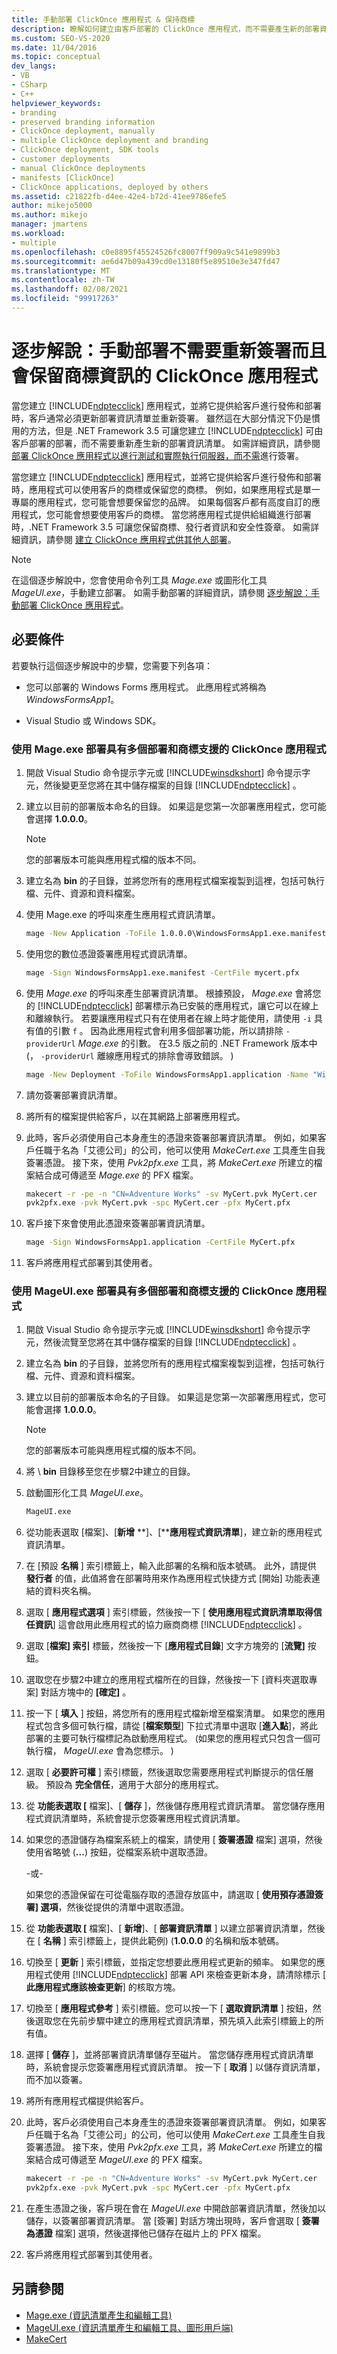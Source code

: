 ```yaml
---
title: 手動部署 ClickOnce 應用程式 & 保持商標
description: 瞭解如何建立由客戶部署的 ClickOnce 應用程式，而不需要產生新的部署資訊清單，也可以使用客戶商標。
ms.custom: SEO-VS-2020
ms.date: 11/04/2016
ms.topic: conceptual
dev_langs:
- VB
- CSharp
- C++
helpviewer_keywords:
- branding
- preserved branding information
- ClickOnce deployment, manually
- multiple ClickOnce deployment and branding
- ClickOnce deployment, SDK tools
- customer deployments
- manual ClickOnce deployments
- manifests [ClickOnce]
- ClickOnce applications, deployed by others
ms.assetid: c21822fb-d4ee-42e4-b72d-41ee9786efe5
author: mikejo5000
ms.author: mikejo
manager: jmartens
ms.workload:
- multiple
ms.openlocfilehash: c0e8895f45524526fc8007ff909a9c541e9899b3
ms.sourcegitcommit: ae6d47b09a439cd0e13180f5e89510e3e347fd47
ms.translationtype: MT
ms.contentlocale: zh-TW
ms.lasthandoff: 02/08/2021
ms.locfileid: "99917263"
---
```

# <a name="walkthrough-manually-deploy-a-clickonce-application-that-does-not-require-re-signing-and-that-preserves-branding-information"></a>逐步解說：手動部署不需要重新簽署而且會保留商標資訊的 ClickOnce 應用程式
當您建立 [!INCLUDE[ndptecclick](../deployment/includes/ndptecclick_md.md)] 應用程式，並將它提供給客戶進行發佈和部署時，客戶通常必須更新部署資訊清單並重新簽署。 雖然這在大部分情況下仍是慣用的方法，但是 .NET Framework 3.5 可讓您建立 [!INCLUDE[ndptecclick](../deployment/includes/ndptecclick_md.md)] 可由客戶部署的部署，而不需要重新產生新的部署資訊清單。 如需詳細資訊，請參閱 [部署 ClickOnce 應用程式以進行測試和實際執行伺服器，而不需](../deployment/deploying-clickonce-applications-for-testing-and-production-without-resigning.md)進行簽署。

 當您建立 [!INCLUDE[ndptecclick](../deployment/includes/ndptecclick_md.md)] 應用程式，並將它提供給客戶進行發佈和部署時，應用程式可以使用客戶的商標或保留您的商標。 例如，如果應用程式是單一專屬的應用程式，您可能會想要保留您的品牌。 如果每個客戶都有高度自訂的應用程式，您可能會想要使用客戶的商標。 當您將應用程式提供給組織進行部署時，.NET Framework 3.5 可讓您保留商標、發行者資訊和安全性簽章。 如需詳細資訊，請參閱 [建立 ClickOnce 應用程式供其他人部署](../deployment/creating-clickonce-applications-for-others-to-deploy.md)。

> [!NOTE]
> 在這個逐步解說中，您會使用命令列工具 *Mage.exe* 或圖形化工具 *MageUI.exe*，手動建立部署。 如需手動部署的詳細資訊，請參閱 [逐步解說：手動部署 ClickOnce 應用程式](../deployment/walkthrough-manually-deploying-a-clickonce-application.md)。

## <a name="prerequisites"></a>必要條件
 若要執行這個逐步解說中的步驟，您需要下列各項：

- 您可以部署的 Windows Forms 應用程式。 此應用程式將稱為 *WindowsFormsApp1*。

- Visual Studio 或 Windows SDK。

### <a name="to-deploy-a-clickonce-application-with-multiple-deployment-and-branding-support-using-mageexe"></a>使用 Mage.exe 部署具有多個部署和商標支援的 ClickOnce 應用程式

1. 開啟 Visual Studio 命令提示字元或 [!INCLUDE[winsdkshort](../debugger/debug-interface-access/includes/winsdkshort_md.md)] 命令提示字元，然後變更至您將在其中儲存檔案的目錄 [!INCLUDE[ndptecclick](../deployment/includes/ndptecclick_md.md)] 。

2. 建立以目前的部署版本命名的目錄。 如果這是您第一次部署應用程式，您可能會選擇 **1.0.0.0**。

   > [!NOTE]
   > 您的部署版本可能與應用程式檔的版本不同。

3. 建立名為 **bin** 的子目錄，並將您所有的應用程式檔案複製到這裡，包括可執行檔、元件、資源和資料檔案。

4. 使用 Mage.exe 的呼叫來產生應用程式資訊清單。

   ```cmd
   mage -New Application -ToFile 1.0.0.0\WindowsFormsApp1.exe.manifest -Name "Windows Forms App 1" -Version 1.0.0.0 -FromDirectory 1.0.0.0\bin -UseManifestForTrust true -Publisher "A. Datum Corporation"
   ```

5. 使用您的數位憑證簽署應用程式資訊清單。

   ```cmd
   mage -Sign WindowsFormsApp1.exe.manifest -CertFile mycert.pfx
   ```

6. 使用 *Mage.exe* 的呼叫來產生部署資訊清單。 根據預設， *Mage.exe* 會將您的 [!INCLUDE[ndptecclick](../deployment/includes/ndptecclick_md.md)] 部署標示為已安裝的應用程式，讓它可以在線上和離線執行。 若要讓應用程式只有在使用者在線上時才能使用，請使用 `-i` 具有值的引數 `f` 。 因為此應用程式會利用多個部署功能，所以請排除 `-providerUrl` *Mage.exe* 的引數。 在3.5 版之前的 .NET Framework 版本中 (， `-providerUrl` 離線應用程式的排除會導致錯誤。 ) 

   ```cmd
   mage -New Deployment -ToFile WindowsFormsApp1.application -Name "Windows Forms App 1" -Version 1.0.0.0 -AppManifest 1.0.0.0\WindowsFormsApp1.manifest
   ```

7. 請勿簽署部署資訊清單。

8. 將所有的檔案提供給客戶，以在其網路上部署應用程式。

9. 此時，客戶必須使用自己本身產生的憑證來簽署部署資訊清單。 例如，如果客戶任職于名為「艾德公司」的公司，他可以使用 *MakeCert.exe* 工具產生自我簽署憑證。 接下來，使用 *Pvk2pfx.exe* 工具，將 *MakeCert.exe* 所建立的檔案結合成可傳遞至 *Mage.exe* 的 PFX 檔案。

    ```cmd
    makecert -r -pe -n "CN=Adventure Works" -sv MyCert.pvk MyCert.cer
    pvk2pfx.exe -pvk MyCert.pvk -spc MyCert.cer -pfx MyCert.pfx
    ```

10. 客戶接下來會使用此憑證來簽署部署資訊清單。

    ```cmd
    mage -Sign WindowsFormsApp1.application -CertFile MyCert.pfx
    ```

11. 客戶將應用程式部署到其使用者。

### <a name="to-deploy-a-clickonce-application-with-multiple-deployment-and-branding-support-using-mageuiexe"></a>使用 MageUI.exe 部署具有多個部署和商標支援的 ClickOnce 應用程式

1. 開啟 Visual Studio 命令提示字元或 [!INCLUDE[winsdkshort](../debugger/debug-interface-access/includes/winsdkshort_md.md)] 命令提示字元，然後流覽至您將在其中儲存檔案的目錄 [!INCLUDE[ndptecclick](../deployment/includes/ndptecclick_md.md)] 。

2. 建立名為 **bin** 的子目錄，並將您所有的應用程式檔案複製到這裡，包括可執行檔、元件、資源和資料檔案。

3. 建立以目前的部署版本命名的子目錄。 如果這是您第一次部署應用程式，您可能會選擇 **1.0.0.0**。

   > [!NOTE]
   > 您的部署版本可能與應用程式檔的版本不同。

4. 將 \\ **bin** 目錄移至您在步驟2中建立的目錄。

5. 啟動圖形化工具 *MageUI.exe*。

   ```cmd
   MageUI.exe
   ```

6. 從功能表選取 [檔案]、[**新增** **]、[****應用程式資訊清單**]，建立新的應用程式資訊清單。

7. 在 [預設 **名稱** ] 索引標籤上，輸入此部署的名稱和版本號碼。 此外，請提供 **發行者** 的值，此值將會在部署時用來作為應用程式快捷方式 [開始] 功能表連結的資料夾名稱。

8. 選取 [ **應用程式選項** ] 索引標籤，然後按一下 [ **使用應用程式資訊清單取得信任資訊**] 這會啟用此應用程式的協力廠商商標 [!INCLUDE[ndptecclick](../deployment/includes/ndptecclick_md.md)] 。

9. 選取 [**檔案] 索引** 標籤，然後按一下 [**應用程式目錄**] 文字方塊旁的 [**流覽]** 按鈕。

10. 選取您在步驟2中建立的應用程式檔所在的目錄，然後按一下 [資料夾選取專案] 對話方塊中的 **[確定]** 。

11. 按一下 [ **填入** ] 按鈕，將您所有的應用程式檔新增至檔案清單。 如果您的應用程式包含多個可執行檔，請從 [**檔案類型**] 下拉式清單中選取 [**進入點**]，將此部署的主要可執行檔標記為啟動應用程式。  (如果您的應用程式只包含一個可執行檔， *MageUI.exe* 會為您標示。 ) 

12. 選取 [ **必要許可權** ] 索引標籤，然後選取您需要應用程式判斷提示的信任層級。 預設為 **完全信任**，適用于大部分的應用程式。

13. 從 **功能表選取 [** 檔案]、[ **儲存** ]，然後儲存應用程式資訊清單。 當您儲存應用程式資訊清單時，系統會提示您簽署應用程式資訊清單。

14. 如果您的憑證儲存為檔案系統上的檔案，請使用 [ **簽署憑證** 檔案] 選項，然後使用省略號 (**...**) 按鈕，從檔案系統中選取憑證。

     -或-

     如果您的憑證保留在可從電腦存取的憑證存放區中，請選取 [ **使用預存憑證簽署] 選項**，然後從提供的清單中選取憑證。

15. 從 **功能表選取 [** 檔案]、[ **新增**]、[ **部署資訊清單** ] 以建立部署資訊清單，然後在 [ **名稱** ] 索引標籤上，提供此範例)  (**1.0.0.0** 的名稱和版本號碼。

16. 切換至 [ **更新** ] 索引標籤，並指定您想要此應用程式更新的頻率。 如果您的應用程式使用 [!INCLUDE[ndptecclick](../deployment/includes/ndptecclick_md.md)] 部署 API 來檢查更新本身，請清除標示 [ **此應用程式應該檢查更新**] 的核取方塊。

17. 切換至 [ **應用程式參考** ] 索引標籤。您可以按一下 [ **選取資訊清單** ] 按鈕，然後選取您在先前步驟中建立的應用程式資訊清單，預先填入此索引標籤上的所有值。

18. 選擇 [ **儲存** ]，並將部署資訊清單儲存至磁片。 當您儲存應用程式資訊清單時，系統會提示您簽署應用程式資訊清單。 按一下 [ **取消** ] 以儲存資訊清單，而不加以簽署。

19. 將所有應用程式檔提供給客戶。

20. 此時，客戶必須使用自己本身產生的憑證來簽署部署資訊清單。 例如，如果客戶任職于名為「艾德公司」的公司，他可以使用 *MakeCert.exe* 工具產生自我簽署憑證。 接下來，使用 *Pvk2pfx.exe* 工具，將 *MakeCert.exe* 所建立的檔案結合成可傳遞至 *MageUI.exe* 的 PFX 檔案。

    ```cmd
    makecert -r -pe -n "CN=Adventure Works" -sv MyCert.pvk MyCert.cer
    pvk2pfx.exe -pvk MyCert.pvk -spc MyCert.cer -pfx MyCert.pfx
    ```

21. 在產生憑證之後，客戶現在會在 *MageUI.exe* 中開啟部署資訊清單，然後加以儲存，以簽署部署資訊清單。 當 [簽署] 對話方塊出現時，客戶會選取 [ **簽署為憑證** 檔案] 選項，然後選擇他已儲存在磁片上的 PFX 檔案。

22. 客戶將應用程式部署到其使用者。

## <a name="see-also"></a>另請參閱
- [Mage.exe (資訊清單產生和編輯工具) ](/dotnet/framework/tools/mage-exe-manifest-generation-and-editing-tool)
- [MageUI.exe (資訊清單產生和編輯工具、圖形用戶端) ](/dotnet/framework/tools/mageui-exe-manifest-generation-and-editing-tool-graphical-client)
- [MakeCert](/windows/desktop/SecCrypto/makecert)
